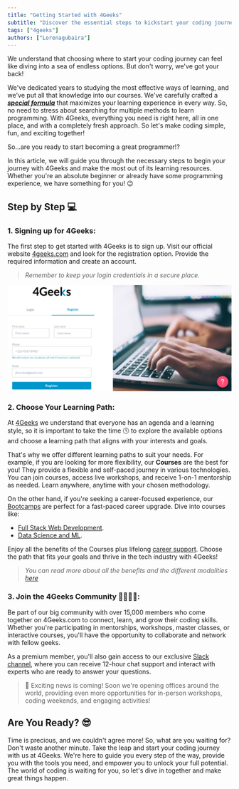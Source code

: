 ```yaml
---
title: "Getting Started with 4Geeks"
subtitle: "Discover the essential steps to kickstart your coding journey with 4Geeks. Whether you're a beginner or have some programming experience, we have tailored resources to suit your needs."
tags: ["4geeks"]
authors: ["Lorenagubaira"]
---
```


We understand that choosing where to start your coding journey can feel like diving into a sea of endless options. But don't worry, we've got your back!

We've dedicated years to studying the most effective ways of learning, and we've put all that knowledge into our courses. We've carefully crafted a ***[special formula](https://4geeks.com/mastering-technical-knowledge)*** that maximizes your learning experience in every way. So, no need to stress about searching for multiple methods to learn programming. With 4Geeks, everything you need is right here, all in one place, and with a completely fresh approach. So let's make coding simple, fun, and exciting together!

So...are you ready to start becoming a great programmer!?

In this article, we will guide you through the necessary steps to begin your journey with 4Geeks and make the most out of its learning resources. Whether you're an absolute beginner or already have some programming experience, we have something for you! 😉

## Step by Step 💻

### 1. Signing up for 4Geeks:

The first step to get started with 4Geeks is to sign up. Visit our official website [4geeks.com](https://4geeks.com/login?tab=register) and look for the registration option. Provide the required information and create an account.

> *Remember to keep your login credentials in a secure place.*

![sign-in](../images/sign-in.png)

### 2. Choose Your Learning Path:

At [4Geeks](https://4geeks.com/about-us#4geekscom-platform) we understand that everyone has an agenda and a learning style, so it is important to take the time 🕓 to explore the available options and choose a learning path that aligns with your interests and goals. 

That's why we offer different learning paths to suit your needs. For example, if you are looking for more flexibility, our **Courses** are the best for you! They provide a flexible and self-paced journey in various technologies. You can join courses, access live workshops, and receive 1-on-1 mentorship as needed. Learn anywhere, anytime with your chosen methodology.

On the other hand, if you're seeking a career-focused experience, our [Bootcamps](https://4geeksacademy.com/us/index?lang=en) are perfect for a fast-paced career upgrade. Dive into courses like:
- [Full Stack Web Development](https://4geeksacademy.com/us/coding-bootcamps/part-time-full-stack-developer).
- [Data Science and ML](https://4geeksacademy.com/us/coding-bootcamps/machine-learning-engineering).

Enjoy all the benefits of the Courses plus lifelong [career support](https://4geeks.com/about-us#career-support-geekpal). Choose the path that fits your goals and thrive in the tech industry with 4Geeks!

> *You can read more about all the benefits and the different modalities [here](https://4geeks.com/docs/learning-with-4geeks)*

### 3. Join the 4Geeks Community 👨‍👩‍👦‍👦:

Be part of our big community with over 15,000 members who come together on 4Geeks.com to connect, learn, and grow their coding skills. Whether you're participating in mentorships, workshops, master classes, or interactive courses, you'll have the opportunity to collaborate and network with fellow geeks.

As a premium member, you'll also gain access to our exclusive [Slack channel](https://4geeksacademy.slack.com/), where you can receive 12-hour chat support and interact with experts who are ready to answer your questions. 

> 👀 Exciting news is coming! Soon we're opening offices around the world, providing even more opportunities for in-person workshops, coding weekends, and engaging activities!

## Are You Ready? 😎 

Time is precious, and we couldn't agree more! So, what are you waiting for? Don't waste another minute. Take the leap and start your coding journey with us at 4Geeks. We're here to guide you every step of the way, provide you with the tools you need, and empower you to unlock your full potential. The world of coding is waiting for you, so let's dive in together and make great things happen.
